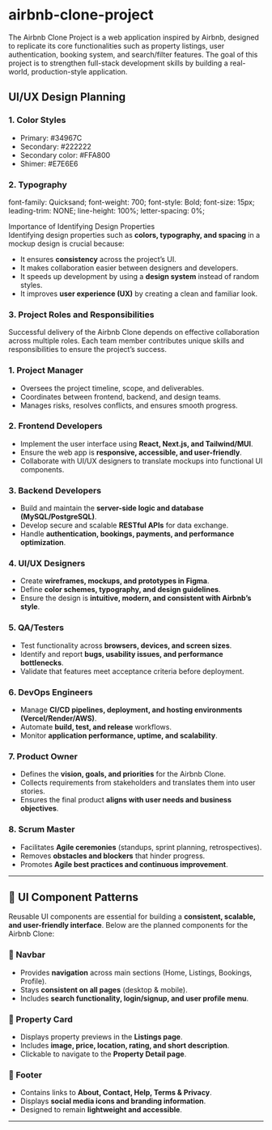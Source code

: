# airbnb-clone-project
The Airbnb Clone Project is a web application inspired by Airbnb, designed to replicate its core functionalities such as property listings, user authentication, booking system, and search/filter features. The goal of this project is to strengthen full-stack development skills by building a real-world, production-style application.

## UI/UX Design Planning  

### 1. Color Styles  
- Primary: #34967C 
- Secondary: #222222
- Secondary color: #FFA800
- Shimer: #E7E6E6  
  

### 2. Typography  
font-family: Quicksand;
font-weight: 700;
font-style: Bold;
font-size: 15px;
leading-trim: NONE;
line-height: 100%;
letter-spacing: 0%;
  

 Importance of Identifying Design Properties  
Identifying design properties such as **colors, typography, and spacing** in a mockup design is crucial because:  
- It ensures **consistency** across the project’s UI.  
- It makes collaboration easier between designers and developers.  
- It speeds up development by using a **design system** instead of random styles.  
- It improves **user experience (UX)** by creating a clean and familiar look.





### 3. Project Roles and Responsibilities  
Successful delivery of the Airbnb Clone depends on effective collaboration across multiple roles. Each team member contributes unique skills and responsibilities to ensure the project’s success.  

### 1. Project Manager  
- Oversees the project timeline, scope, and deliverables.  
- Coordinates between frontend, backend, and design teams.  
- Manages risks, resolves conflicts, and ensures smooth progress.  

### 2. Frontend Developers  
- Implement the user interface using **React, Next.js, and Tailwind/MUI**.  
- Ensure the web app is **responsive, accessible, and user-friendly**.  
- Collaborate with UI/UX designers to translate mockups into functional UI components.  

### 3. Backend Developers  
- Build and maintain the **server-side logic and database (MySQL/PostgreSQL)**.  
- Develop secure and scalable **RESTful APIs** for data exchange.  
- Handle **authentication, bookings, payments, and performance optimization**.  

### 4. UI/UX Designers  
- Create **wireframes, mockups, and prototypes in Figma**.  
- Define **color schemes, typography, and design guidelines**.  
- Ensure the design is **intuitive, modern, and consistent with Airbnb’s style**.  

### 5. QA/Testers  
- Test functionality across **browsers, devices, and screen sizes**.  
- Identify and report **bugs, usability issues, and performance bottlenecks**.  
- Validate that features meet acceptance criteria before deployment.  

### 6. DevOps Engineers  
- Manage **CI/CD pipelines, deployment, and hosting environments (Vercel/Render/AWS)**.  
- Automate **build, test, and release** workflows.  
- Monitor **application performance, uptime, and scalability**.  

### 7. Product Owner  
- Defines the **vision, goals, and priorities** for the Airbnb Clone.  
- Collects requirements from stakeholders and translates them into user stories.  
- Ensures the final product **aligns with user needs and business objectives**.  

### 8. Scrum Master  
- Facilitates **Agile ceremonies** (standups, sprint planning, retrospectives).  
- Removes **obstacles and blockers** that hinder progress.  
- Promotes **Agile best practices and continuous improvement**.  

---

## 🎨 UI Component Patterns  
Reusable UI components are essential for building a **consistent, scalable, and user-friendly interface**. Below are the planned components for the Airbnb Clone:  

### 🔹 Navbar  
- Provides **navigation** across main sections (Home, Listings, Bookings, Profile).  
- Stays **consistent on all pages** (desktop & mobile).  
- Includes **search functionality, login/signup, and user profile menu**.  

### 🔹 Property Card  
- Displays property previews in the **Listings page**.  
- Includes **image, price, location, rating, and short description**.  
- Clickable to navigate to the **Property Detail page**.  

### 🔹 Footer  
- Contains links to **About, Contact, Help, Terms & Privacy**.  
- Displays **social media icons and branding information**.  
- Designed to remain **lightweight and accessible**.  

---
